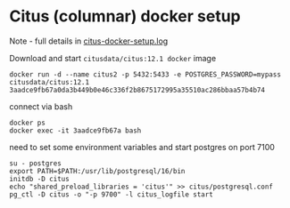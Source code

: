 # Citus (columnar) docker setup

Note - full details in [citus-docker-setup.log](citus-docker-setup.log) 

Download and start `citusdata/citus:12.1 docker` image
```
docker run -d --name citus2 -p 5432:5433 -e POSTGRES_PASSWORD=mypass citusdata/citus:12.1
3aadce9fb67a0da3b449b0e46c336f2b8675172995a35510ac286bbaa57b4b74
```

connect via bash
```
docker ps
docker exec -it 3aadce9fb67a bash
```

need to set some environment variables and start postgres on port 7100

```
su - postgres
export PATH=$PATH:/usr/lib/postgresql/16/bin
initdb -D citus
echo "shared_preload_libraries = 'citus'" >> citus/postgresql.conf
pg_ctl -D citus -o "-p 9700" -l citus_logfile start
```





